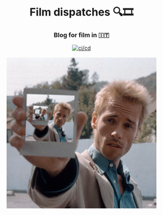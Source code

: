<div align="center">
  <h1>Film dispatches 🔍🎞️</h1>
  <h3>Blog for film in 🇮🇹</h3>
  <a href="https://github.com/andros21/wasmplayer/actions/workflows/post.yml">
    <img src="https://img.shields.io/github/actions/workflow/status/andros21/prose.sh/post.yml?label=post&style=for-the-badge&logo=github" alt="ci/cd">
  </a>
  <br><br>
  <img src="./img/profile.png" alt="profile" width="400px"/>
</div>
